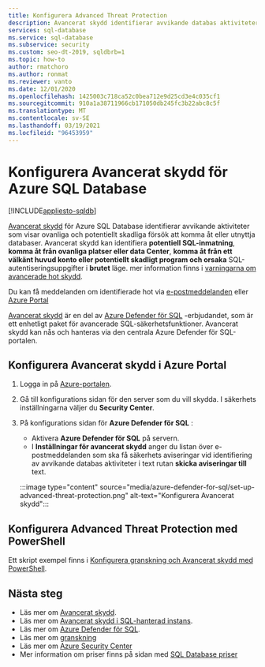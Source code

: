 ```yaml
---
title: Konfigurera Advanced Threat Protection
description: Avancerat skydd identifierar avvikande databas aktiviteter som indikerar potentiella säkerhetshot till databasen i Azure SQL Database
services: sql-database
ms.service: sql-database
ms.subservice: security
ms.custom: seo-dt-2019, sqldbrb=1
ms.topic: how-to
author: rmatchoro
ms.author: ronmat
ms.reviewer: vanto
ms.date: 12/01/2020
ms.openlocfilehash: 1425003c718ca52c0bea712e9d25cd3e4c035cf1
ms.sourcegitcommit: 910a1a38711966cb171050db245fc3b22abc8c5f
ms.translationtype: MT
ms.contentlocale: sv-SE
ms.lasthandoff: 03/19/2021
ms.locfileid: "96453959"
---
```

# <a name="configure-advanced-threat-protection-for-azure-sql-database"></a>Konfigurera Avancerat skydd för Azure SQL Database
[!INCLUDE[appliesto-sqldb](../includes/appliesto-sqldb.md)]

[Avancerat skydd](threat-detection-overview.md) för Azure SQL Database identifierar avvikande aktiviteter som visar ovanliga och potentiellt skadliga försök att komma åt eller utnyttja databaser. Avancerat skydd kan identifiera **potentiell SQL-inmatning**, **komma åt från ovanliga platser eller data Center**, **komma åt från ett välkänt huvud konto eller potentiellt skadligt program och orsaka** SQL-autentiseringsuppgifter i **brutet** läge. mer information finns i [varningarna om avancerade hot skydd](threat-detection-overview.md#alerts).

Du kan få meddelanden om identifierade hot via [e-postmeddelanden](threat-detection-overview.md#explore-detection-of-a-suspicious-event) eller [Azure Portal](threat-detection-overview.md#explore-alerts-in-the-azure-portal)

[Avancerat skydd](threat-detection-overview.md) är en del av [Azure Defender för SQL](azure-defender-for-sql.md) -erbjudandet, som är ett enhetligt paket för avancerade SQL-säkerhetsfunktioner. Avancerat skydd kan nås och hanteras via den centrala Azure Defender för SQL-portalen.

## <a name="set-up-advanced-threat-protection-in-the-azure-portal"></a>Konfigurera Avancerat skydd i Azure Portal

1. Logga in på [Azure-portalen](https://portal.azure.com).
2. Gå till konfigurations sidan för den server som du vill skydda. I säkerhets inställningarna väljer du **Security Center**.
3. På konfigurations sidan för **Azure Defender för SQL** :

   - Aktivera **Azure Defender för SQL** på servern.
   - I **Inställningar för avancerat skydd** anger du listan över e-postmeddelanden som ska få säkerhets aviseringar vid identifiering av avvikande databas aktiviteter i text rutan **skicka aviseringar till** text.
   
   :::image type="content" source="media/azure-defender-for-sql/set-up-advanced-threat-protection.png" alt-text="Konfigurera Avancerat skydd":::

## <a name="set-up-advanced-threat-protection-using-powershell"></a>Konfigurera Advanced Threat Protection med PowerShell

Ett skript exempel finns i [Konfigurera granskning och Avancerat skydd med PowerShell](scripts/auditing-threat-detection-powershell-configure.md).

## <a name="next-steps"></a>Nästa steg

- Läs mer om [Avancerat skydd](threat-detection-overview.md).
- Läs mer om [Avancerat skydd i SQL-hanterad instans](../managed-instance/threat-detection-configure.md).  
- Läs mer om [Azure Defender för SQL](azure-defender-for-sql.md).
- Läs mer om [granskning](../../azure-sql/database/auditing-overview.md)
- Läs mer om [Azure Security Center](../../security-center/security-center-introduction.md)
- Mer information om priser finns på sidan med [SQL Database priser](https://azure.microsoft.com/pricing/details/sql-database/)
